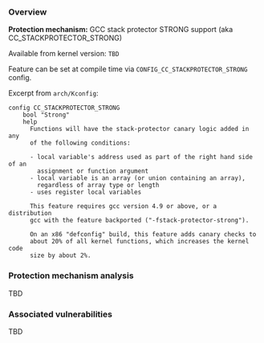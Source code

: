 
### Overview

**Protection mechanism:** GCC stack protector STRONG support (aka CC_STACKPROTECTOR_STRONG)

Available from kernel version: `TBD`

Feature can be set at compile time via `CONFIG_CC_STACKPROTECTOR_STRONG` config.

Excerpt from `arch/Kconfig`:

```
config CC_STACKPROTECTOR_STRONG
	bool "Strong"
	help
	  Functions will have the stack-protector canary logic added in any
	  of the following conditions:

	  - local variable's address used as part of the right hand side of an
	    assignment or function argument
	  - local variable is an array (or union containing an array),
	    regardless of array type or length
	  - uses register local variables

	  This feature requires gcc version 4.9 or above, or a distribution
	  gcc with the feature backported ("-fstack-protector-strong").

	  On an x86 "defconfig" build, this feature adds canary checks to
	  about 20% of all kernel functions, which increases the kernel code
	  size by about 2%.
```

### Protection mechanism analysis

TBD

### Associated vulnerabilities

TBD
